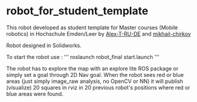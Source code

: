 # robot_for_student_template

This robot developed as student template for Master courses (Mobile robotics) in Hochschule Emden/Leer  by [Alex-T-RU-DE](https://github.com/Alex-T-RU-DE/) and [mikhail-chirkov](https://github.com/mikhail-chirkov)

Robot designed in Solidworks.

To start the robot use :
'''
roslaunch robot_final  start.launch
'''

The robot has to explore the map with an explore lite ROS package or simply set a goal through 2D Nav goal. 
When the robot sees red or blue areas (just simply image_raw analysis, no OpenCV or NN) it will publish (visualize) 20 squares in rviz in 20 previous robot's positions where red or blue areas were found.
